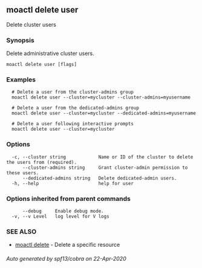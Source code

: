 ## moactl delete user

Delete cluster users

### Synopsis

Delete administrative cluster users.

```
moactl delete user [flags]
```

### Examples

```
  # Delete a user from the cluster-admins group
  moactl delete user --cluster=mycluster --cluster-admins=myusername

  # Delete a user from the dedicated-admins group
  moactl delete user --cluster=mycluster --dedicated-admins=myusername

  # Delete a user following interactive prompts
  moactl delete user --cluster=mycluster
```

### Options

```
  -c, --cluster string            Name or ID of the cluster to delete the users from (required).
      --cluster-admins string     Grant cluster-admin permission to these users.
      --dedicated-admins string   Delete dedicated-admin users.
  -h, --help                      help for user
```

### Options inherited from parent commands

```
      --debug     Enable debug mode.
  -v, --v Level   log level for V logs
```

### SEE ALSO

* [moactl delete](moactl_delete.md)	 - Delete a specific resource

###### Auto generated by spf13/cobra on 22-Apr-2020
